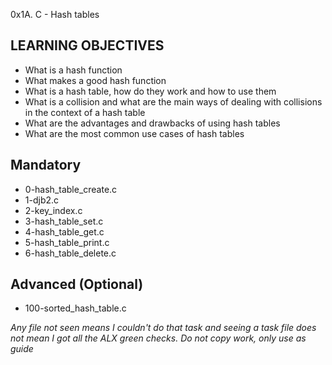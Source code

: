 0x1A. C - Hash tables

## LEARNING OBJECTIVES
- What is a hash function
- What makes a good hash function
- What is a hash table, how do they work and how to use them
- What is a collision and what are the main ways of dealing with collisions in the context of a hash table
- What are the advantages and drawbacks of using hash tables
- What are the most common use cases of hash tables

## Mandatory
- 0-hash_table_create.c
- 1-djb2.c
- 2-key_index.c
- 3-hash_table_set.c
- 4-hash_table_get.c
- 5-hash_table_print.c
- 6-hash_table_delete.c


## Advanced (Optional)
- 100-sorted_hash_table.c

*Any file not seen means I couldn't do that task and seeing a task file does not mean I got all the ALX green checks. Do not copy work, only use as guide*


